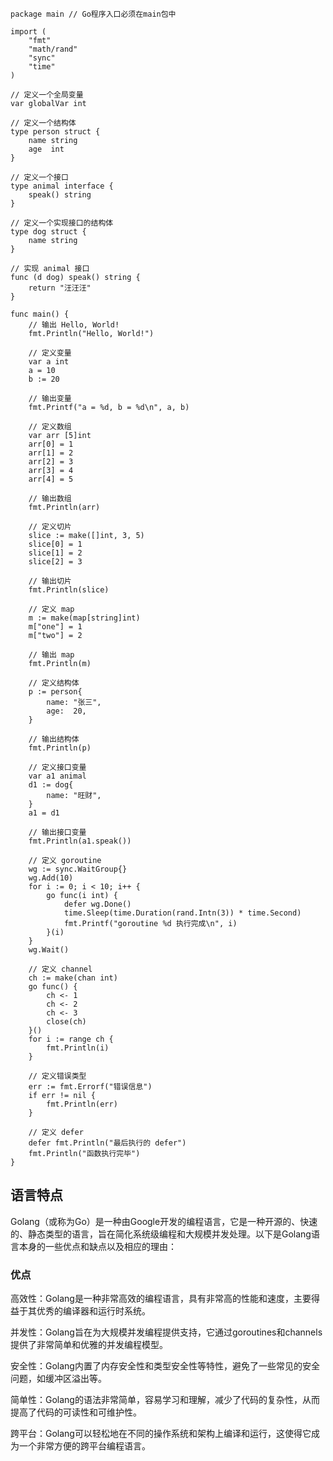 ``` golang
package main // Go程序入口必须在main包中

import (
	"fmt"
	"math/rand"
	"sync"
	"time"
)

// 定义一个全局变量
var globalVar int

// 定义一个结构体
type person struct {
	name string
	age  int
}

// 定义一个接口
type animal interface {
	speak() string
}

// 定义一个实现接口的结构体
type dog struct {
	name string
}

// 实现 animal 接口
func (d dog) speak() string {
	return "汪汪汪"
}

func main() {
	// 输出 Hello, World!
	fmt.Println("Hello, World!")

	// 定义变量
	var a int
	a = 10
	b := 20

	// 输出变量
	fmt.Printf("a = %d, b = %d\n", a, b)

	// 定义数组
	var arr [5]int
	arr[0] = 1
	arr[1] = 2
	arr[2] = 3
	arr[3] = 4
	arr[4] = 5

	// 输出数组
	fmt.Println(arr)

	// 定义切片
	slice := make([]int, 3, 5)
	slice[0] = 1
	slice[1] = 2
	slice[2] = 3

	// 输出切片
	fmt.Println(slice)

	// 定义 map
	m := make(map[string]int)
	m["one"] = 1
	m["two"] = 2

	// 输出 map
	fmt.Println(m)

	// 定义结构体
	p := person{
		name: "张三",
		age:  20,
	}

	// 输出结构体
	fmt.Println(p)

	// 定义接口变量
	var a1 animal
	d1 := dog{
		name: "旺财",
	}
	a1 = d1

	// 输出接口变量
	fmt.Println(a1.speak())

	// 定义 goroutine
	wg := sync.WaitGroup{}
	wg.Add(10)
	for i := 0; i < 10; i++ {
		go func(i int) {
			defer wg.Done()
			time.Sleep(time.Duration(rand.Intn(3)) * time.Second)
			fmt.Printf("goroutine %d 执行完成\n", i)
		}(i)
	}
	wg.Wait()

	// 定义 channel
	ch := make(chan int)
	go func() {
		ch <- 1
		ch <- 2
		ch <- 3
		close(ch)
	}()
	for i := range ch {
		fmt.Println(i)
	}

	// 定义错误类型
	err := fmt.Errorf("错误信息")
	if err != nil {
		fmt.Println(err)
	}

	// 定义 defer
	defer fmt.Println("最后执行的 defer")
	fmt.Println("函数执行完毕")
}

```
## 语言特点
Golang（或称为Go）是一种由Google开发的编程语言，它是一种开源的、快速的、静态类型的语言，旨在简化系统级编程和大规模并发处理。以下是Golang语言本身的一些优点和缺点以及相应的理由：  
### 优点
高效性：Golang是一种非常高效的编程语言，具有非常高的性能和速度，主要得益于其优秀的编译器和运行时系统。  

并发性：Golang旨在为大规模并发编程提供支持，它通过goroutines和channels提供了非常简单和优雅的并发编程模型。  

安全性：Golang内置了内存安全性和类型安全性等特性，避免了一些常见的安全问题，如缓冲区溢出等。    

简单性：Golang的语法非常简单，容易学习和理解，减少了代码的复杂性，从而提高了代码的可读性和可维护性。  

跨平台：Golang可以轻松地在不同的操作系统和架构上编译和运行，这使得它成为一个非常方便的跨平台编程语言。  
